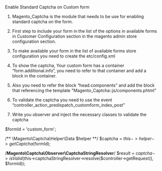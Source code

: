 Enable Standard Captcha on Custom form

1. Magento_Captcha is the module that needs to be use for enabling standard captcha on the form.

2. First step to include your form in the list of the options in available forms in Customer Configuration section in the magento admin store configuration section.

3. To make available your form in the list of available forms store configuration you need to create the etc/config.xml

4. To show the captcha, Your custom form has a container “form.additional.info”, you need to refer to that container and add a block in the container. 
 
5. Also you need to refer the block “head.components” and add the block that referencing the template "Magento_Captcha::js/components.phtml"
 
6. To validate the captcha you need to use the event “controller_action_predispatch_customform_index_post”
 
7. Write you observer and inject the necessary classes to validate the captcha

$formId = 'custom_form';

/** \Magento\Captcha\Helper\Data $helper **/
$captcha = $this->helper->getCaptcha($formId);

/**Magento\Captcha\Observer\CaptchaStringResolver**/
$result = $captcha->isValid($this->captchaStringResolver->resolve($controller->getRequest(), $formId));

